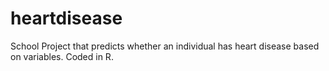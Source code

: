 # heartdisease
School Project that predicts whether an individual has heart disease based on variables.
Coded in R.
